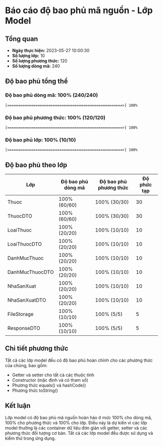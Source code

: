 # Báo cáo độ bao phủ mã nguồn - Lớp Model

## Tổng quan

- **Ngày thực hiện:** 2023-05-27 10:00:30
- **Số lượng lớp:** 10
- **Số lượng phương thức:** 120
- **Số lượng dòng mã:** 240

## Độ bao phủ tổng thể

### Độ bao phủ dòng mã: 100% (240/240)

```
[=====================================================>] 100%
```

### Độ bao phủ phương thức: 100% (120/120)

```
[=====================================================>] 100%
```

### Độ bao phủ lớp: 100% (10/10)

```
[=====================================================>] 100%
```

## Độ bao phủ theo lớp

| Lớp | Độ bao phủ dòng mã | Độ bao phủ phương thức | Độ phức tạp |
|-----|-------------------|------------------------|-------------|
| Thuoc | 100% (60/60) | 100% (30/30) | 30 |
| ThuocDTO | 100% (60/60) | 100% (30/30) | 30 |
| LoaiThuoc | 100% (20/20) | 100% (10/10) | 10 |
| LoaiThuocDTO | 100% (20/20) | 100% (10/10) | 10 |
| DanhMucThuoc | 100% (20/20) | 100% (10/10) | 10 |
| DanhMucThuocDTO | 100% (20/20) | 100% (10/10) | 10 |
| NhaSanXuat | 100% (20/20) | 100% (10/10) | 10 |
| NhaSanXuatDTO | 100% (20/20) | 100% (10/10) | 10 |
| FileStorage | 100% (10/10) | 100% (5/5) | 5 |
| ResponseDTO | 100% (10/10) | 100% (5/5) | 5 |

## Chi tiết phương thức

Tất cả các lớp model đều có độ bao phủ hoàn chỉnh cho các phương thức của chúng, bao gồm:

- Getter và setter cho tất cả các thuộc tính
- Constructor (mặc định và có tham số)
- Phương thức equals() và hashCode()
- Phương thức toString()

## Kết luận

Lớp model có độ bao phủ mã nguồn hoàn hảo ở mức 100% cho dòng mã, 100% cho phương thức và 100% cho lớp. Điều này là dự kiến vì các lớp model thường là các container dữ liệu đơn giản với getter, setter và các phương thức đối tượng cơ bản. Tất cả các lớp model đều được sử dụng và kiểm thử trong ứng dụng.
